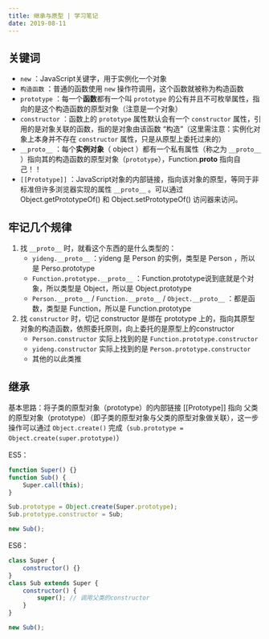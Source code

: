 ```yaml
---
title: 继承与原型 | 学习笔记
date: 2019-08-11
---
```


## 关键词

+ `new` ：JavaScript关键字，用于实例化一个对象
+ `构造函数` ：普通的函数使用 `new` 操作符调用，这个函数就被称为构造函数
+ `prototype` ：每一个**函数**都有一个叫 `prototype` 的公有并且不可枚举属性，指向的是这个构造函数的原型对象（注意是一个对象）
+ `constructor` ：函数上的 `prototype` 属性默认会有一个 `constructor` 属性，引用的是对象关联的函数，指的是对象由该函数 “构造”（这里需注意：实例化对象上本身并不存在 `constructor` 属性，只是从原型上委托过来的）
+ `__proto__` ：每个**实例对象**（ object ）都有一个私有属性（称之为 `__proto__` ）指向其的构造函数的原型对象（`prototype`），Function.__proto__ 指向自己！！
+ `[[Prototype]]` ：JavaScript对象的内部链接，指向该对象的原型，等同于非标准但许多浏览器实现的属性 `__proto__` 。可以通过 Object.getPrototypeOf() 和 Object.setPrototypeOf() 访问器来访问。

## 牢记几个规律

1. 找 `__proto__` 时，就看这个东西的是什么类型的：  
    + `yideng.__proto__` ：yideng 是 Person 的实例，类型是 Person ，所以是 Perso.prototype
    + `Function.prototype.__proto__` ：Function.prototype说到底就是个对象，所以类型是 Object，所以是 Object.prototype
    + `Person.__proto__` / `Function.__proto__` / `Object.__proto__` ：都是函数，类型是 Function，所以是 Function.prototype
2. 找 `constructor` 时，切记 constructor 是绑在 prototype 上的，指向其原型对象的构造函数，依照委托原则，向上委托的是原型上的constructor
    + `Person.constructor` 实际上找到的是 `Function.prototype.constructor`
    + `yideng.constructor` 实际上找到的是 `Person.prototype.constructor`
    + 其他的以此类推


## 继承

基本思路：将子类的原型对象（prototype）的内部链接 [[Prototype]] 指向 父类的原型对象（prototype）（即子类的原型对象与父类的原型对象做关联），这一步操作可以通过 `Object.create()` 完成（`sub.prototype = Object.create(super.prototype)`）

ES5：
```js
function Super() {}
function Sub() {
    Super.call(this);
}

Sub.prototype = Object.create(Super.prototype);
Sub.prototype.constructor = Sub;

new Sub();
```
ES6：
```js
class Super {
    constructor() {}
}
class Sub extends Super {
    constructor() {
        super(); // 调用父类的constructor
    }
}

new Sub();
```
